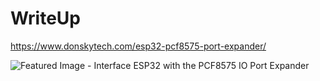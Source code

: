 # WriteUp
https://www.donskytech.com/esp32-pcf8575-port-expander/  
  

![Featured Image - Interface ESP32 with the PCF8575 IO Port Expander](https://github.com/donskytech/platformio-projects/assets/69466026/8d4a1f32-7e0a-4859-9582-121c1424ce87)
